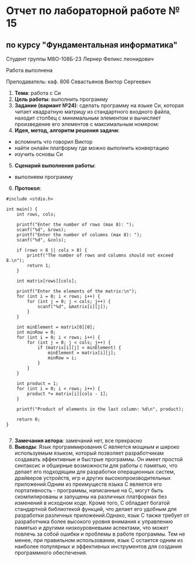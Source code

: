 # Отчет по лабораторной работе № 15
## по курсу "Фундаментальная информатика"

Студент группы М8О-108Б-23 Лернер Феликс леонидович

Работа выполнена 

Преподаватель: каф. 806 Севастьянов Виктор Сергеевич

1. **Тема**:   работа с Cи
2. **Цель работы**: выполнить программу
3. **Задание (вариант №24)**: сделать программу на языке Cи,
   которая читает квадратную матрицу из стандартного входного файла,
   находит столбец с минимальным элементом и вычисляет произведение его
   элементов с максимальным номером:
7. **Идея, метод, алгоритм решения задачи**:
- вспомнить что говорил Виктор
- найти онлайн платформу где можно выполнить конвертацию
- изучить основы Си
5. **Сценарий выполнения работы**:
- выполняем программу
6. **Протокол**:
```
#include <stdio.h>

int main() {
    int rows, cols;

    printf("Enter the number of rows (max 8): ");
    scanf("%d", &rows);
    printf("Enter the number of columns (max 8): ");
    scanf("%d", &cols);

    if (rows > 8 || cols > 8) {
        printf("The number of rows and columns should not exceed 8.\n");
        return 1;
    }

    int matrix[rows][cols];

    printf("Enter the elements of the matrix:\n");
    for (int i = 0; i < rows; i++) {
        for (int j = 0; j < cols; j++) {
            scanf("%d", &matrix[i][j]);
        }
    }

    int minElement = matrix[0][0];
    int minRow = 0;
    for (int i = 0; i < rows; i++) {
        for (int j = 0; j < cols; j++) {
            if (matrix[i][j] < minElement) {
                minElement = matrix[i][j];
                minRow = i;
            }
        }
    }

    int product = 1;
    for (int i = 0; i < rows; i++) {
        product *= matrix[i][cols - 1];
    }

    printf("Product of elements in the last column: %d\n", product);

    return 0;
}


```

7. **Замечания автора**: замечаний нет, все прекрасно
8. **Выводы**:
Язык программирования C является мощным и широко используемым языком, который позволяет разработчикам создавать эффективные и быстрые программы.
Он имеет простой синтаксис и обширные возможности для работы с памятью, что делает его подходящим для разработки операционных систем, драйверов устройств,
игр и других высокопроизводительных приложений.Одним из преимуществ языка C является его портативность - программы, написанные на C, могут быть скомпилированы
и запущены на различных платформах без изменений в исходном коде. Кроме того, C обладает богатой стандартной библиотекой функций, что делает его удобным для
разработки различных приложений.Однако, язык C также требует от разработчика более высокого уровня внимания к управлению памятью и другими низкоуровневыми
аспектами, что может повлечь за собой ошибки и проблемы в работе программы. Тем не менее, при правильном использовании, язык C остается одним из наиболее
популярных и эффективных инструментов для создания программного обеспечения.
